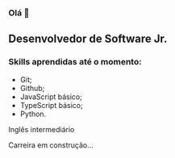 ### Olá 👋

## Desenvolvedor de Software Jr.

### Skills aprendidas até o momento:

 - Git;
 - Github;
 - JavaScript básico;
 - TypeScript básico;
 - Python.

Inglês intermediário

Carreira em construção...
<!--
**DiegoVarzim/DiegoVarzim** is a ✨ _special_ ✨ repository because its `README.md` (this file) appears on your GitHub profile.

Here are some ideas to get you started:

- 🔭 I’m currently working on ...
- 🌱 I’m currently learning ...
- 👯 I’m looking to collaborate on ...
- 🤔 I’m looking for help with ...
- 💬 Ask me about ...
- 📫 How to reach me: ...
- 😄 Pronouns: ...
- ⚡ Fun fact: ...
-->
